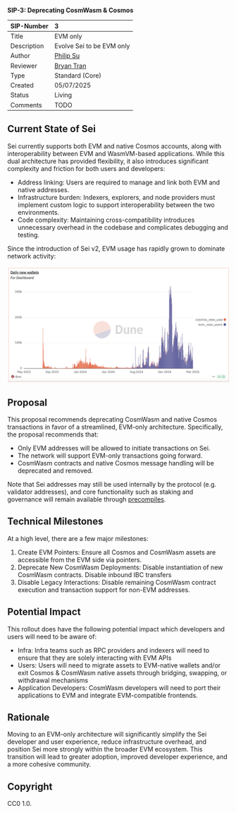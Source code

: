 **SIP-3: Deprecating CosmWasm & Cosmos**

| SIP-Number | 3 |
| :---- | :---- |
| Title | EVM only |
| Description | Evolve Sei to be EVM only |
| Author | [Philip Su](http://philip@seinetwork.io) |
| Reviewer | [Bryan Tran](mailto:bryan@seinetwork.io) |
| Type | Standard (Core) |
| Created | 05/07/2025 |
| Status | Living |
| Comments | TODO |

## **Current State of Sei**

Sei currently supports both EVM and native Cosmos accounts, along with interoperability between EVM and WasmVM-based applications. While this dual architecture has provided flexibility, it also introduces significant complexity and friction for both users and developers:

- Address linking: Users are required to manage and link both EVM and native addresses.
- Infrastructure burden: Indexers, explorers, and node providers must implement custom logic to support interoperability between the two environments.
- Code complexity: Maintaining cross-compatibility introduces unnecessary overhead in the codebase and complicates debugging and testing.

Since the introduction of Sei v2, EVM usage has rapidly grown to dominate network activity:   

![Daily New Wallets](../assets/sip-3/sip-3-daily-new-wallets.png)

## **Proposal**

This proposal recommends deprecating CosmWasm and native Cosmos transactions in favor of a streamlined, EVM-only architecture. Specifically, the proposal recommends that:

- Only EVM addresses will be allowed to initiate transactions on Sei.
- The network will support EVM-only transactions going forward.
- CosmWasm contracts and native Cosmos message handling will be deprecated and removed.

Note that Sei addresses may still be used internally by the protocol (e.g. validator addresses), and core functionality such as staking and governance will remain available through [precompiles](https://github.com/sei-protocol/sei-chain/tree/main/precompiles).

## **Technical Milestones**

At a high level, there are a few major milestones:

1. Create EVM Pointers: Ensure all Cosmos and CosmWasm assets are accessible from the EVM side via pointers.
2. Deprecate New CosmWasm Deployments: Disable instantiation of new CosmWasm contracts. Disable inbound IBC transfers
3. Disable Legacy Interactions: Disable remaining CosmWasm contract execution and transaction support for non-EVM addresses.

## Potential Impact

This rollout does have the following potential impact which developers and users will need to be aware of:

* Infra: Infra teams such as RPC providers and indexers will need to ensure that they are solely interacting with EVM APIs
* Users: Users will need to migrate assets to EVM-native wallets and/or exit Cosmos & CosmWasm native assets through bridging, swapping, or withdrawal mechanisms
* Application Developers: CosmWasm developers will need to port their applications to EVM and integrate EVM-compatible frontends.

## **Rationale**

Moving to an EVM-only architecture will significantly simplify the Sei developer and user experience, reduce infrastructure overhead, and position Sei more strongly within the broader EVM ecosystem. This transition will lead to greater adoption, improved developer experience, and a more cohesive community.

## **Copyright**

CC0 1.0.
